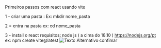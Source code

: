 Primeiros passos com react usando vite

1 - criar uma pasta :
    Ex:
        mkdir nome_pasta

2 = entra na pasta
    ex:
        cd nome_pasta

3 - install o react
    requisitos:
         node js ( a cima do 18.10 ) https://nodejs.org/pt
    ex:
        npm create vite@latest
        ![Texto Alternativo](../public/npm.png)
        confimar 



